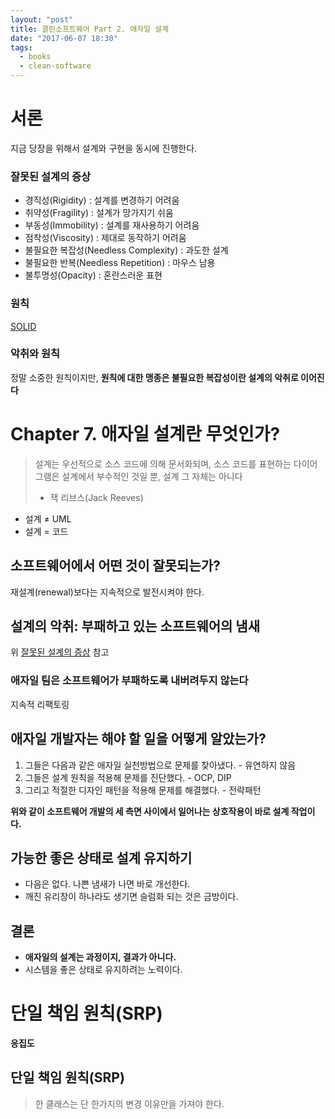 ```yaml
---
layout: "post"
title: 클린소프트웨어 Part 2. 애자일 설계
date: "2017-06-07 18:30"
tags:
  - books
  - clean-software
---
```


# 서론

지금 당장을 위해서 설계와 구현을 동시에 진행한다.

### 잘못된 설계의 증상

* 경직성(Rigidity) : 설계를 변경하기 어려움
* 취약성(Fragility) : 설계가 망가지기 쉬움
* 부동성(Immobility) : 설계를 재사용하기 어려움
* 점착성(Viscosity) : 제대로 동작하기 어려움
* 불필요한 복잡성(Needless Complexity) : 과도한 설계
* 불필요한 반복(Needless Repetition) : 마우스 남용
* 불투명성(Opacity) : 혼란스러운 표현

### 원칙

[SOLID][e29eaf06]

  [e29eaf06]: https://ko.wikipedia.org/wiki/SOLID "SOLID"

### 악취와 원칙

정말 소중한 원칙이지만, **원칙에 대한 맹종은 불필요한 복잡성이란 설계의 악취로 이어진다**

# Chapter 7. 애자일 설계란 무엇인가?

> 설계는 우선적으로 소스 코드에 의해 문서화되며, 소스 코드를 표현하는 다이어그램은 설계에서 부수적인 것일 뿐, 설계 그 자체는 아니다
> - 잭 리브스(Jack Reeves)

* 설계 ≠ UML
* 설계 = 코드

## 소프트웨어에서 어떤 것이 잘못되는가?

재설계(renewal)보다는 지속적으로 발전시켜야 한다.

## 설계의 악취: 부패하고 있는 소프트웨어의 냄새

위 [잘못된 설계의 증상][a668b17f] 참고

  [a668b17f]: #section-1 "잘못된 설계의 증상"

### 애자일 팀은 소프트웨어가 부패하도록 내버려두지 않는다

지속적 리팩토링

## 애자일 개발자는 해야 할 일을 어떻게 알았는가?

1. 그들은 다음과 같은 애자일 실천방법으로 문제를 찾아냈다. - 유연하지 않음
2. 그들은 설계 원칙을 적용해 문제를 진단했다. - OCP, DIP
3. 그리고 적절한 디자인 패턴을 적용해 문제를 해결했다. - 전략패턴

**위와 같이 소프트웨어 개발의 세 측면 사이에서 일어나는 상호작용이 바로 설계 작업이다.**

## 가능한 좋은 상태로 설계 유지하기

* 다음은 없다. 나쁜 냄새가 나면 바로 개선한다.
* 깨진 유리창이 하나라도 생기면 슬럼화 되는 것은 금방이다.

## 결론

* **애자일의 설계는 과정이지, 결과가 아니다.**
* 시스템을 좋은 상태로 유지하려는 노력이다.

# 단일 책임 원칙(SRP)

**응집도**

## 단일 책임 원칙(SRP)

> 한 클래스는 단 한가지의 변경 이유만을 가져야 한다.
